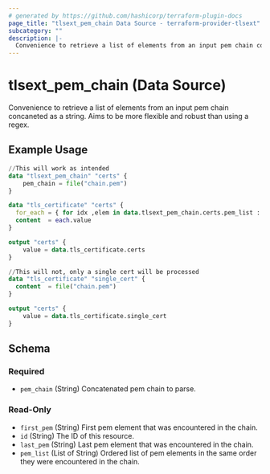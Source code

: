 ```yaml
---
# generated by https://github.com/hashicorp/terraform-plugin-docs
page_title: "tlsext_pem_chain Data Source - terraform-provider-tlsext"
subcategory: ""
description: |-
  Convenience to retrieve a list of elements from an input pem chain concaneted as a string. Aims to be more flexible and robust than using a regex.
---
```


# tlsext_pem_chain (Data Source)

Convenience to retrieve a list of elements from an input pem chain concaneted as a string. Aims to be more flexible and robust than using a regex.

## Example Usage

```terraform
//This will work as intended
data "tlsext_pem_chain" "certs" {
    pem_chain = file("chain.pem")
}

data "tls_certificate" "certs" {
  for_each = { for idx ,elem in data.tlsext_pem_chain.certs.pem_list : idx => elem }
  content  = each.value
}

output "certs" {
    value = data.tls_certificate.certs
}

//This will not, only a single cert will be processed
data "tls_certificate" "single_cert" {
  content  = file("chain.pem")
}

output "certs" {
    value = data.tls_certificate.single_cert
}
```

<!-- schema generated by tfplugindocs -->
## Schema

### Required

- `pem_chain` (String) Concatenated pem chain to parse.

### Read-Only

- `first_pem` (String) First pem element that was encountered in the chain.
- `id` (String) The ID of this resource.
- `last_pem` (String) Last pem element that was encountered in the chain.
- `pem_list` (List of String) Ordered list of pem elements in the same order they were encountered in the chain.
